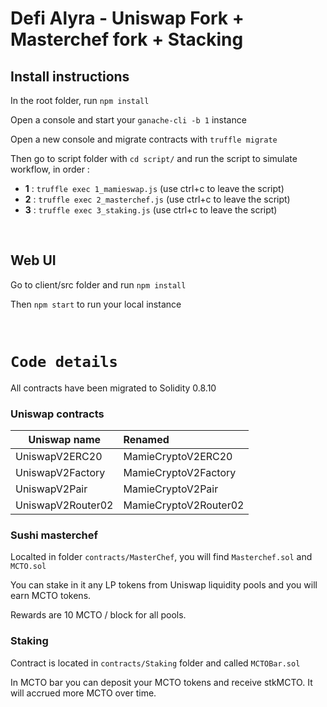 # Defi Alyra - Uniswap Fork + Masterchef fork + Stacking

## Install instructions

In the root folder, run `npm install`

Open a console and start your `ganache-cli -b 1` instance

Open a new console and migrate contracts with `truffle migrate`

Then go to script folder with `cd script/` and run the script to simulate workflow, in order :

- **1** : `truffle exec 1_mamieswap.js` (use ctrl+c to leave the script)
- **2** : `truffle exec 2_masterchef.js` (use ctrl+c to leave the script)
- **3** : `truffle exec 3_staking.js` (use ctrl+c to leave the script)
<p>&nbsp;</p>

## Web UI

Go to client/src folder and run `npm install`

Then `npm start` to run your local instance

<p>&nbsp;</p>

# `Code details`

All contracts have been migrated to Solidity 0.8.10

### **Uniswap contracts**

| Uniswap name      | Renamed               |
| ----------------- | :-------------------- |
| UniswapV2ERC20    | MamieCryptoV2ERC20    |
| UniswapV2Factory  | MamieCryptoV2Factory  |
| UniswapV2Pair     | MamieCryptoV2Pair     |
| UniswapV2Router02 | MamieCryptoV2Router02 |

### **Sushi masterchef**

Localted in folder `contracts/MasterChef`, you will find `Masterchef.sol` and `MCTO.sol`

You can stake in it any LP tokens from Uniswap liquidity pools and you will earn MCTO tokens.

Rewards are 10 MCTO / block for all pools.

### **Staking**

Contract is located in `contracts/Staking` folder and called `MCTOBar.sol`

In MCTO bar you can deposit your MCTO tokens and receive stkMCTO. It will accrued more MCTO over time.
